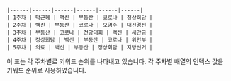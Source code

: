 ```| 주차 | 1위 | 2위 | 3위 | 4위 | 5위 |
|------|------|------|------|------|------|
| 1주차 | 박근혜 | 백신 | 부동산 | 코로나 | 정상회담 |
| 2주차 | 백신 | 부동산 | 코로나 | 오염수 | 대선경선 |
| 3주차 | 부동산 | 코로나 | 전당대회 | 백신 | 새만금 |
| 4주차 | 정상회담 | 백신 | 부동산 | 코로나 | 위안부 |
| 5주차 | 의료 | 백신 | 부동산 | 정상회담 | 지방선거 |
```

이 표는 각 주차별로 키워드 순위를 나타내고 있습니다. 각 주차별 배열의 인덱스 값을 키워드 순위로 사용하였습니다.
